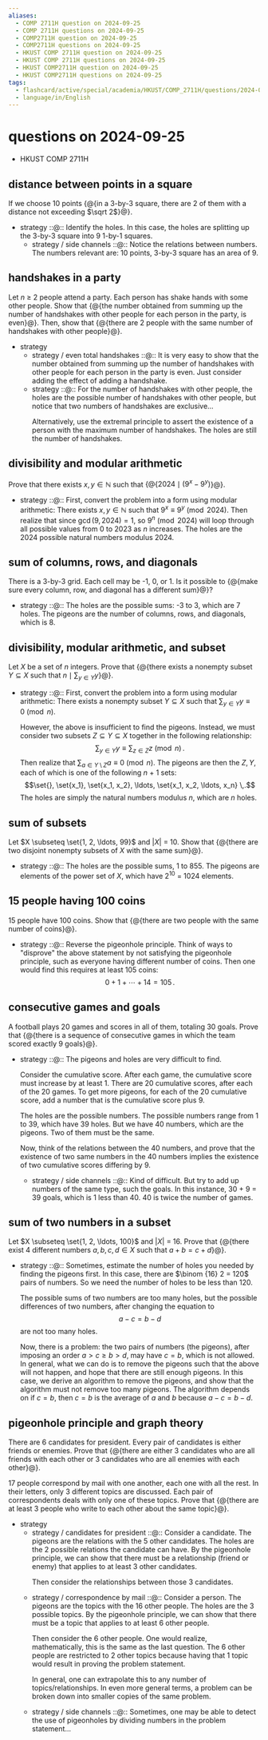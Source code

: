 ```yaml
---
aliases:
  - COMP 2711H question on 2024-09-25
  - COMP 2711H questions on 2024-09-25
  - COMP2711H question on 2024-09-25
  - COMP2711H questions on 2024-09-25
  - HKUST COMP 2711H question on 2024-09-25
  - HKUST COMP 2711H questions on 2024-09-25
  - HKUST COMP2711H question on 2024-09-25
  - HKUST COMP2711H questions on 2024-09-25
tags:
  - flashcard/active/special/academia/HKUST/COMP_2711H/questions/2024-09-25
  - language/in/English
---
```


# questions on 2024-09-25

- HKUST COMP 2711H

## distance between points in a square

If we choose 10 points {@{in a 3-by-3 square, there are 2 of them with a distance not exceeding $\sqrt 2$}@}. <!--SR:!2029-01-23,1212,350-->

- strategy ::@:: Identify the holes. In this case, the holes are splitting up the 3-by-3 square into 9 1-by-1 squares. <!--SR:!2025-10-13,277,330!2025-10-21,282,330-->
  - strategy / side channels ::@:: Notice the relations between numbers. The numbers relevant are: 10 points, 3-by-3 square has an area of 9. <!--SR:!2029-02-04,1222,350!2029-01-24,1212,350-->

## handshakes in a party

Let _n_ ≥ 2 people attend a party. Each person has shake hands with some other people. Show that {@{the number obtained from summing up the number of handshakes with other people for each person in the party, is even}@}. Then, show that {@{there are 2 people with the same number of handshakes with other people}@}. <!--SR:!2025-10-28,290,330!2029-03-13,1251,350-->

- strategy
  - strategy / even total handshakes ::@:: It is very easy to show that the number obtained from summing up the number of handshakes with other people for each person in the party is even. Just consider adding the effect of adding a handshake. <!--SR:!2025-10-13,277,330!2025-10-11,276,330-->
  - strategy ::@:: For the number of handshakes with other people, the holes are the possible number of handshakes with other people, but notice that two numbers of handshakes are exclusive... <p> Alternatively, use the extremal principle to assert the existence of a person with the maximum number of handshakes. The holes are still the number of handshakes. <!--SR:!2027-05-03,636,310!2025-10-10,275,330-->

## divisibility and modular arithmetic

Prove that there exists $x, y \in \mathbb N$ such that {@{$2024 \mid (9^x - 9^y)$}@}. <!--SR:!2025-10-19,280,330-->

- strategy ::@:: First, convert the problem into a form using modular arithmetic: There exists $x, y \in \mathbb N$ such that $9^x \equiv 9^y \pmod {2024}$. Then realize that since $\gcd(9, 2024) = 1$, so $9^n \pmod {2024}$ will loop through all possible values from 0 to 2023 as _n_ increases. The holes are the 2024 possible natural numbers modulus 2024. <!--SR:!2025-10-20,281,330!2029-03-02,1242,350-->

## sum of columns, rows, and diagonals

There is a 3-by-3 grid. Each cell may be -1, 0, or 1. Is it possible to {@{make sure every column, row, and diagonal has a different sum}@}? <!--SR:!2025-10-17,281,330-->

- strategy ::@:: The holes are the possible sums: -3 to 3, which are 7 holes. The pigeons are the number of columns, rows, and diagonals, which is 8. <!--SR:!2028-03-17,894,330!2025-10-15,279,330-->

## divisibility, modular arithmetic, and subset

Let _X_ be a set of _n_ integers. Prove that {@{there exists a nonempty subset $Y \subseteq X$ such that $n \mid \sum_{y \in Y} y$}@}. <!--SR:!2027-11-18,848,330-->

- strategy ::@:: First, convert the problem into a form using modular arithmetic: There exists a nonempty subset $Y \subseteq X$ such that $\sum_{y \in Y} y \equiv 0 \pmod n$. <p> However, the above is insufficient to find the pigeons. Instead, we must consider two subsets $Z \subseteq Y \subseteq X$ together in the following relationship: $$\sum_{y \in Y} y \equiv \sum_{z \in Z} z \pmod n\,.$$ Then realize that $\sum_{a \in Y \setminus Z} a \equiv 0 \pmod n$. The pigeons are then the $Z, Y$, each of which is one of the following _n_ + 1 sets: $$\set{}, \set{x_1}, \set{x_1, x_2}, \ldots, \set{x_1, x_2, \ldots, x_n} \,.$$ The holes are simply the natural numbers modulus _n_, which are _n_ holes. <!--SR:!2025-10-18,246,290!2027-05-23,652,310-->

## sum of subsets

Let $X \subseteq \set{1, 2, \ldots, 99}$ and |_X_| = 10. Show that {@{there are two disjoint nonempty subsets of _X_ with the same sum}@}. <!--SR:!2025-10-23,284,330-->

- strategy ::@:: The holes are the possible sums, 1 to 855. The pigeons are elements of the power set of _X_, which have 2<sup>10</sup> = 1024 elements. <!--SR:!2025-10-29,290,330!2025-10-10,275,330-->

## 15 people having 100 coins

15 people have 100 coins. Show that {@{there are two people with the same number of coins}@}. <!--SR:!2029-02-13,1228,350-->

- strategy ::@:: Reverse the pigeonhole principle. Think of ways to "disprove" the above statement by not satisfying the pigeonhole principle, such as everyone having different number of coins. Then one would find this requires at least 105 coins: $$0 + 1 + \cdots + 14 = 105\,.$$ <!--SR:!2029-01-03,1196,350!2025-10-26,288,330-->

## consecutive games and goals

A football plays 20 games and scores in all of them, totaling 30 goals. Prove that {@{there is a sequence of consecutive games in which the team scored exactly 9 goals}@}. <!--SR:!2025-10-27,289,330-->

- strategy ::@:: The pigeons and holes are very difficult to find. <p> Consider the cumulative score. After each game, the cumulative score must increase by at least 1. There are 20 cumulative scores, after each of the 20 games. To get more pigeons, for each of the 20 cumulative score, add a number that is the cumulative score plus 9. <p> The holes are the possible numbers. The possible numbers range from 1 to 39, which have 39 holes. But we have 40 numbers, which are the pigeons. Two of them must be the same. <p> Now, think of the relations between the 40 numbers, and prove that the existence of two same numbers in the 40 numbers implies the existence of two cumulative scores differing by 9. <!--SR:!2026-12-15,599,330!2026-01-28,209,290-->
  - strategy / side channels ::@:: Kind of difficult. But try to add up numbers of the same type, such the goals. In this instance, 30 + 9 = 39 goals, which is 1 less than 40. 40 is twice the number of games. <!--SR:!2025-10-16,280,330!2029-02-03,1221,350-->

## sum of two numbers in a subset

Let $X \subseteq \set{1, 2, \ldots, 100}$ and |_X_| = 16. Prove that {@{there exist 4 different numbers $a, b, c, d \in X$ such that $a + b = c + d$}@}. <!--SR:!2029-02-01,1218,350-->

- strategy ::@:: Sometimes, estimate the number of holes you needed by finding the pigeons first. In this case, there are $\binom {16} 2 = 120$ pairs of numbers. So we need the number of holes to be less than 120. <p> The possible sums of two numbers are too many holes, but the possible differences of two numbers, after changing the equation to $$a - c = b - d$$ are not too many holes. <p> Now, there is a problem: the two pairs of numbers (the pigeons), after imposing an order $a > c \ge b > d$, may have $c = b$, which is not allowed. In general, what we can do is to remove the pigeons such that the above will not happen, and hope that there are still enough pigeons. In this case, we derive an algorithm to remove the pigeons, and show that the algorithm must not remove too many pigeons. The algorithm depends on if $c = b$, then $c = b$ is the average of $a$ and $b$ because $a - c = b - d$. <!--SR:!2027-08-10,676,290!2026-05-14,379,290-->

## pigeonhole principle and graph theory

There are 6 candidates for president. Every pair of candidates is either friends or enemies. Prove that {@{there are either 3 candidates who are all friends with each other or 3 candidates who are all enemies with each other}@}. <!--SR:!2025-10-22,283,330-->

17 people correspond by mail with one another, each one with all the rest. In their letters, only 3 different topics are discussed. Each pair of correspondents deals with only one of these topics. Prove that {@{there are at least 3 people who write to each other about the same topic}@}. <!--SR:!2025-10-25,287,330-->

- strategy
  - strategy / candidates for president ::@:: Consider a candidate. The pigeons are the relations with the 5 other candidates. The holes are the 2 possible relations the candidate can have. By the pigeonhole principle, we can show that there must be a relationship (friend or enemy) that applies to at least 3 other candidates. <p> Then consider the relationships between those 3 candidates. <!--SR:!2025-10-12,276,330!2029-02-25,1238,350-->
  - strategy / correspondence by mail ::@:: Consider a person. The pigeons are the topics with the 16 other people. The holes are the 3 possible topics. By the pigeonhole principle, we can show that there must be a topic that applies to at least 6 other people. <p> Then consider the 6 other people. One would realize, mathematically, this is the same as the last question. The 6 other people are restricted to 2 other topics because having that 1 topic would result in proving the problem statement. <p> In general, one can extrapolate this to any number of topics/relationships. In even more general terms, a problem can be broken down into smaller copies of the same problem. <!--SR:!2029-02-06,1222,350!2025-10-14,278,330-->
  - strategy / side channels ::@:: Sometimes, one may be able to detect the use of pigeonholes by dividing numbers in the problem statement... <!--SR:!2027-10-05,811,330!2029-03-03,1242,350-->
